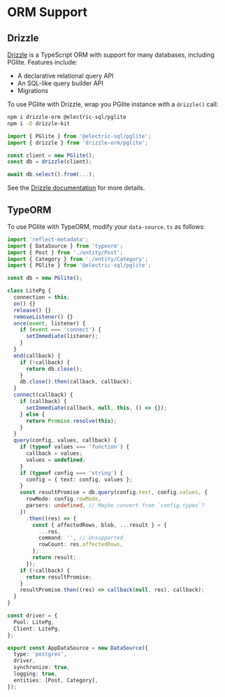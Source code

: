 # ORM Support

## Drizzle

[Drizzle](https://orm.drizzle.team) is a TypeScript ORM with support for many databases, including PGlite. Features include:

- A declarative relational query API
- An SQL-like query builder API
- Migrations

To use PGlite with Drizzle, wrap you PGlite instance with a `drizzle()` call:

```sh
npm i drizzle-orm @electric-sql/pglite
npm i -D drizzle-kit
```

```ts
import { PGlite } from '@electric-sql/pglite';
import { drizzle } from 'drizzle-orm/pglite';

const client = new PGlite();
const db = drizzle(client);

await db.select().from(...);
```

See the [Drizzle documentation](https://orm.drizzle.team/docs/get-started-postgresql#pglite) for more details.

## TypeORM

To use PGlite with TypeORM, modify your `data-source.ts` as follows:

```ts
import 'reflect-metadata';
import { DataSource } from 'typeorm';
import { Post } from './entity/Post';
import { Category } from './entity/Category';
import { PGlite } from '@electric-sql/pglite';

const db = new PGlite();

class LitePg {
  connection = this;
  on() {}
  release() {}
  removeListener() {}
  once(event, listener) {
    if (event === 'connect') {
      setImmediate(listener);
    }
  }
  end(callback) {
    if (!callback) {
      return db.close();
    }
    db.close().then(callback, callback);
  }
  connect(callback) {
    if (callback) {
      setImmediate(callback, null, this, () => {});
    } else {
      return Promise.resolve(this);
    }
  }
  query(config, values, callback) {
    if (typeof values === 'function') {
      callback = values;
      values = undefined;
    }
    if (typeof config === 'string') {
      config = { text: config, values };
    }
    const resultPromise = db.query(config.text, config.values, {
      rowMode: config.rowMode,
      parsers: undefined, // Maybe convert from `config.types`?
    })
      .then((res) => {
        const { affectedRows, blob, ...result } = {
          ...res,
          command: '', // Unsupported
          rowCount: res.affectedRows,
        };
        return result;
      });
    if (!callback) {
      return resultPromise;
    }
    resultPromise.then((res) => callback(null, res), callback);
  }
}

const driver = {
  Pool: LitePg,
  Client: LitePg,
};

export const AppDataSource = new DataSource({
  type: 'postgres',
  driver,
  synchronize: true,
  logging: true,
  entities: [Post, Category],
});
```
